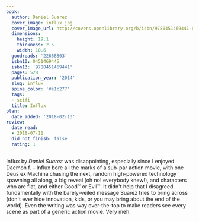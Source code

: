 ```yaml
---
book:
  author: Daniel Suarez
  cover_image: influx.jpg
  cover_image_url: http://covers.openlibrary.org/b/isbn/9780451469441-L.jpg
  dimensions:
    height: 19.1
    thickness: 2.5
    width: 10.6
  goodreads: '22668803'
  isbn10: 0451469445
  isbn13: '9780451469441'
  pages: 528
  publication_year: '2014'
  slug: influx
  spine_color: '#e1c277'
  tags:
  - scifi
  title: Influx
plan:
  date_added: '2018-02-13'
review:
  date_read:
  - 2018-07-11
  did_not_finish: false
  rating: 1
---
```


Influx by *Daniel Suarez* was disappointing, especially since I enjoyed Daemon f. – Influx bore all the marks of a sub-par action movie, with one Deus ex Machina chasing the next, random high-powered technology spawning all along, a big reveal (oh no! everybody knew!), and characters who are flat, and either Good™ or Evil™. It didn't help that I disagreed fundamentally with the barely-veiled message Suarez tries to bring across (don't ever hide innovation, kids, or you may bring about the end of the world). Even the writing was way over-the-top to make readers see every scene as part of a generic action movie. Very meh.
